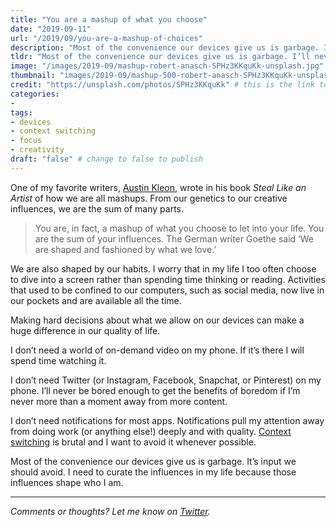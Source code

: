 ```yaml
---
title: "You are a mashup of what you choose"
date: "2019-09-11"
url: "/2019/09/you-are-a-mashup-of-choices"
description: "Most of the convenience our devices give us is garbage. I’ll never be bored enough to get the benefits of boredom if I’m never more than a moment away from more content."
tldr: "Most of the convenience our devices give us is garbage. I’ll never be bored enough to get the benefits of boredom if I’m never more than a moment away from more content."
image: "/images/2019-09/mashup-robert-anasch-SPHz3KKquKk-unsplash.jpg" # default width is 1280, path starts with "img/whatever.ext"
thumbnail: "images/2019-09/mashup-500-robert-anasch-SPHz3KKquKk-unsplash.jpeg" # default size should be 500x500, path starts with "img/whatever.ext"
credit: "https://unsplash.com/photos/SPHz3KKquKk" # this is the link to the page the image came from 
categories:
- 
tags: 
- devices
- context switching
- focus
- creativity
draft: "false" # change to false to publish
---
```


One of my favorite writers, [Austin Kleon](https://austinkleon.com/), wrote in his book *Steal Like an Artist* of how we are all mashups. From our genetics to our creative influences, we are the sum of many parts.

> You are, in fact, a mashup of what you choose to let into your life. You are the sum of your influences. The German writer Goethe said ‘We are shaped and fashioned by what we love.’  

We are also shaped by our habits. I worry that in my life I too often choose to dive into a screen rather than spending time thinking or reading. Activities that used to be confined to our computers, such as social media, now live in our pockets and are available all the time. 

Making hard decisions about what we allow on our devices can make a huge difference in our quality of life. 

I don’t need a world of on-demand video on my phone. If it’s there I will spend time watching it.

I don’t need Twitter (or Instagram, Facebook, Snapchat, or Pinterest) on my phone. I’ll never be bored enough to get the benefits of boredom if I’m never more than a moment away from more content.

I don’t need notifications for most apps. Notifications pull my attention away from doing work (or anything else!) deeply and with quality. [Context switching](https://blog.codinghorror.com/the-multi-tasking-myth/) is brutal and I want to avoid it whenever possible. 

Most of the convenience our devices give us is garbage. It’s input we should avoid. I need to curate the influences in my life because those influences shape who I am.

---

*Comments or thoughts? Let me know on [Twitter](https://twitter.com/adamtervort/).*